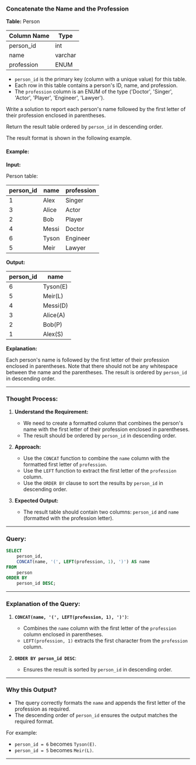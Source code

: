 
### Concatenate the Name and the Profession

**Table:** Person

| Column Name | Type    |
|-------------|---------|
| person_id   | int     |
| name        | varchar |
| profession  | ENUM    |

- `person_id` is the primary key (column with a unique value) for this table.
- Each row in this table contains a person's ID, name, and profession.
- The `profession` column is an ENUM of the type ('Doctor', 'Singer', 'Actor', 'Player', 'Engineer', 'Lawyer').

Write a solution to report each person's name followed by the first letter of their profession enclosed in parentheses.

Return the result table ordered by `person_id` in descending order.

The result format is shown in the following example.

#### Example:

**Input:**

Person table:

| person_id | name  | profession |
|-----------|-------|------------|
| 1         | Alex  | Singer     |
| 3         | Alice | Actor      |
| 2         | Bob   | Player     |
| 4         | Messi | Doctor     |
| 6         | Tyson | Engineer   |
| 5         | Meir  | Lawyer     |

**Output:**

| person_id | name     |
|-----------|----------|
| 6         | Tyson(E) |
| 5         | Meir(L)  |
| 4         | Messi(D) |
| 3         | Alice(A) |
| 2         | Bob(P)   |
| 1         | Alex(S)  |

**Explanation:**

Each person's name is followed by the first letter of their profession enclosed in parentheses. Note that there should not be any whitespace between the name and the parentheses. The result is ordered by `person_id` in descending order.

---

### Thought Process:

1. **Understand the Requirement:**
   - We need to create a formatted column that combines the person's name with the first letter of their profession enclosed in parentheses.
   - The result should be ordered by `person_id` in descending order.

2. **Approach:**
   - Use the `CONCAT` function to combine the `name` column with the formatted first letter of `profession`.
   - Use the `LEFT` function to extract the first letter of the `profession` column.
   - Use the `ORDER BY` clause to sort the results by `person_id` in descending order.

3. **Expected Output:**
   - The result table should contain two columns: `person_id` and `name` (formatted with the profession letter).

---

### Query:

```sql
SELECT 
    person_id, 
    CONCAT(name, '(', LEFT(profession, 1), ')') AS name
FROM 
    person
ORDER BY 
    person_id DESC;
```

---

### Explanation of the Query:

1. **`CONCAT(name, '(', LEFT(profession, 1), ')')`**:
   - Combines the `name` column with the first letter of the `profession` column enclosed in parentheses.
   - `LEFT(profession, 1)` extracts the first character from the `profession` column.

2. **`ORDER BY person_id DESC`**:
   - Ensures the result is sorted by `person_id` in descending order.

---

### Why this Output?

- The query correctly formats the `name` and appends the first letter of the profession as required.
- The descending order of `person_id` ensures the output matches the required format.

For example:
- `person_id = 6` becomes `Tyson(E)`.
- `person_id = 5` becomes `Meir(L)`.

---
